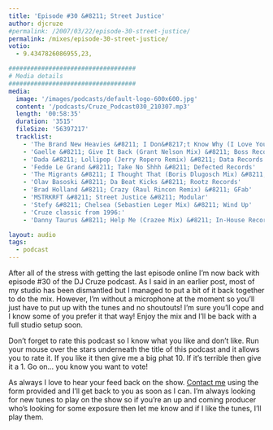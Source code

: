 ```yaml
---
title: 'Episode #30 &#8211; Street Justice'
author: djcruze
#permalink: /2007/03/22/episode-30-street-justice/
permalink: /mixes/episode-30-street-justice/
votio:
  - 9.4347826086955,23,

###################################
# Media details
###################################
media:
  image: '/images/podcasts/default-logo-600x600.jpg'
  content: '/podcasts/Cruze_Podcast030_210307.mp3'
  length: '00:58:35'
  duration: '3515'
  fileSize: '56397217'
  tracklist:
    - 'The Brand New Heavies &#8211; I Don&#8217;t Know Why (I Love You) (Haji &#038; Emanuel Remix) &#8211; TBNH'
    - 'Gaelle &#8211; Give It Back (Grant Nelson Mix) &#8211; Boss Records'
    - 'Dada &#8211; Lollipop (Jerry Ropero Remix) &#8211; Data Records'
    - 'Fedde Le Grand &#8211; Take No Shhh &#8211; Defected Records'
    - 'The Migrants &#8211; I Thought That (Boris Dlugosch Mix) &#8211; Lowered Recordings'
    - 'Olav Basoski &#8211; Da Beat Kicks &#8211; Rootz Records'
    - 'Brad Holland &#8211; Crazy (Raul Rincon Remix) &#8211; GFab'
    - 'MSTRKRFT &#8211; Street Justice &#8211; Modular'
    - 'Stefy &#8211; Chelsea (Sebastien Leger Mix) &#8211; Wind Up'
    - 'Cruze classic from 1996:'
    - 'Danny Taurus &#8211; Help Me (Crazee Mix) &#8211; In-House Recordings'

layout: audio
tags:
  - podcast
---
```


After all of the stress with getting the last episode online I&#8217;m now back with episode #30 of the DJ Cruze podcast. As I said in an earlier post, most of my studio has been dismantled but I managed to put a bit of it back together to do the mix. However, I&#8217;m without a microphone at the moment so you&#8217;ll just have to put up with the tunes and no shoutouts! I&#8217;m sure you&#8217;ll cope and I know some of you prefer it that way! Enjoy the mix and I&#8217;ll be back with a full studio setup soon.

Don&#8217;t forget to rate this podcast so I know what you like and don&#8217;t like. Run your mouse over the stars underneath the title of this podcast and it allows you to rate it. If you like it then give me a big phat 10. If it&#8217;s terrible then give it a 1. Go on&#8230; you know you want to vote!

As always I love to hear your feed back on the show. [Contact me][1] using the form provided and I&#8217;ll get back to you as soon as I can. I&#8217;m always looking for new tunes to play on the show so if you&#8217;re an up and coming producer who&#8217;s looking for some exposure then let me know and if I like the tunes, I&#8217;ll play them.

[1]: /contact
